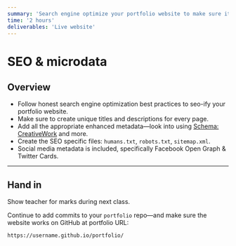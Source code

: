```yaml
---
summary: 'Search engine optimize your portfolio website to make sure it gets shown well in the results page.'
time: '2 hours'
deliverables: 'Live website'
---
```


# SEO & microdata

## Overview

- Follow honest search engine optimization best practices to seo-ify your portfolio website.
- Make sure to create unique titles and descriptions for every page.
- Add all the appropriate enhanced metadata—look into using [Schema: CreativeWork](https://schema.org/CreativeWork) and more.
- Create the SEO specific files: `humans.txt`, `robots.txt`, `sitemap.xml`.
- Social media metadata is included, specifically Facebook Open Graph & Twitter Cards.

---

## Hand in

Show teacher for marks during next class.

Continue to add commits to your `portfolio` repo—and make sure the website works on GitHub at portfolio URL:

```
https://username.github.io/portfolio/
```
